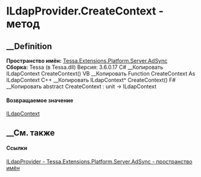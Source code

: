 # ILdapProvider.CreateContext - метод
##  __Definition
 **Пространство имён:**
[Tessa.Extensions.Platform.Server.AdSync](N_Tessa_Extensions_Platform_Server_AdSync.htm)  
 **Сборка:** Tessa (в Tessa.dll) Версия: 3.6.0.17
C# __Копировать
     ILdapContext CreateContext()
VB __Копировать
     Function CreateContext As ILdapContext
C++ __Копировать
    ILdapContext^ CreateContext()
F# __Копировать
     abstract CreateContext : unit -> ILdapContext 
#### Возвращаемое значение
[ILdapContext](T_Tessa_Extensions_Platform_Server_AdSync_ILdapContext.htm)
##  __См. также
#### Ссылки
[ILdapProvider -
](T_Tessa_Extensions_Platform_Server_AdSync_ILdapProvider.htm)
[Tessa.Extensions.Platform.Server.AdSync - пространство
имён](N_Tessa_Extensions_Platform_Server_AdSync.htm)
